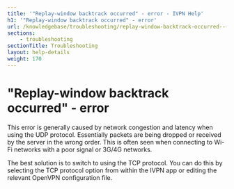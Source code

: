 ```yaml
---
title: '"Replay-window backtrack occurred" - error - IVPN Help'
h1: '"Replay-window backtrack occurred" - error'
url: /knowledgebase/troubleshooting/replay-window-backtrack-occurred---error/
sections:
    - troubleshooting
sectionTitle: Troubleshooting
layout: help-details
weight: 170
---
```

# "Replay-window backtrack occurred" - error

This error is generally caused by network congestion and latency when using the UDP protocol. Essentially packets are being dropped or received by the server in the wrong order. This is often seen when connecting to Wi-Fi networks with a poor signal or 3G/4G networks.

The best solution is to switch to using the TCP protocol. You can do this by selecting the TCP protocol option from within the IVPN app or editing the relevant OpenVPN configuration file.
